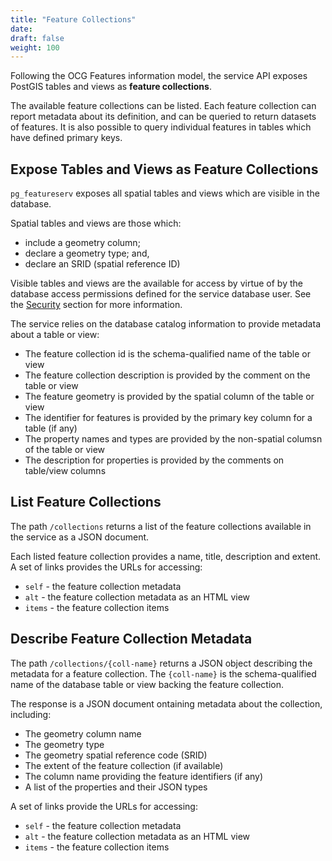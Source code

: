```yaml
---
title: "Feature Collections"
date:
draft: false
weight: 100
---
```


Following the OCG Features information model, the service API exposes
PostGIS tables and views as **feature collections**.

The available feature collections can be listed.
Each feature collection can report metadata about its definition,
and can be queried to return datasets of features.
It is also possible to query individual features in tables which have
defined primary keys.

## Expose Tables and Views as Feature Collections

`pg_featureserv` exposes all spatial tables and views which are visible in the database.

Spatial tables and views are those which:

* include a geometry column;
* declare a geometry type; and,
* declare an SRID (spatial reference ID)

Visible tables and views are the available for access by virtue of by the database access permissions defined for the service database user.
See the [Security](../security/) section for more information.

The service relies on the database catalog information to provide metadata about a table or view:

* The feature collection id is the schema-qualified name of the table or view
* The feature collection description is provided by the comment on the table or view
* The feature geometry is provided by the spatial column of the table or view
* The identifier for features is provided by the primary key column for a table (if any)
* The property names and types are provided by the non-spatial columsn of the table or view
* The description for properties is provided by the comments on table/view columns

## List Feature Collections

The path `/collections` returns a list of the feature collections
available in the service as a JSON document.

Each listed feature collection provides a name, title, description and extent.
A set of links provides the URLs for accessing:

* `self` - the feature collection metadata
* `alt` - the feature collection metadata as an HTML view
* `items` - the feature collection items

## Describe Feature Collection Metadata

The path `/collections/{coll-name}` returns a JSON object describing
the metadata for a feature collection.
The `{coll-name}` is the schema-qualified name of the database table or view
backing the feature collection.

The response is a JSON document ontaining metadata about the collection, including:

* The geometry column name
* The geometry type
* The geometry spatial reference code (SRID)
* The extent of the feature collection (if available)
* The column name providing the feature identifiers (if any)
* A list of the properties and their JSON types

A set of links provide the URLs for accessing:

* `self` - the feature collection metadata
* `alt` - the feature collection metadata as an HTML view
* `items` - the feature collection items
